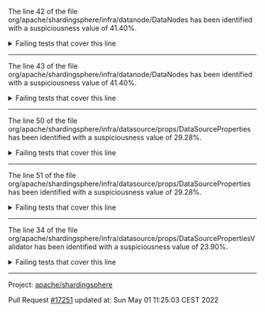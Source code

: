 The line 42 of the file org/apache/shardingsphere/infra/datanode/DataNodes has been identified with a suspiciousness value of 41.40%.

<details>
     <summary>Failing tests that cover this line</summary>

- `org.apache.shardingsphere.infra.datanode.DataNodesTest#assertGetDataNodesForShardingTableWithoutDataNodeContainedRule`
- `org.apache.shardingsphere.infra.datanode.DataNodesTest#assertGetDataNodesForShardingTableWithDataNodeContainedRuleWithoutDataSourceContainedRule`
- `org.apache.shardingsphere.infra.datanode.DataNodesTest#assertGetDataNodesForSingleTableWithDataNodeContainedRuleWithoutDataSourceContainedRule`
- `org.apache.shardingsphere.infra.datanode.DataNodesTest#assertGetDataNodesForSingleTableWithoutDataNodeContainedRule`
- `org.apache.shardingsphere.infra.datanode.DataNodesTest#assertGetDataNodesForSingleTableWithDataNodeContainedRuleAndDataSourceContainedRule`
- `org.apache.shardingsphere.infra.datanode.DataNodesTest#assertGetDataNodesForShardingTableWithDataNodeContainedRuleAndDataSourceContainedRule`
</details>

***

The line 43 of the file org/apache/shardingsphere/infra/datanode/DataNodes has been identified with a suspiciousness value of 41.40%.

<details>
     <summary>Failing tests that cover this line</summary>

- `org.apache.shardingsphere.infra.datanode.DataNodesTest#assertGetDataNodesForShardingTableWithoutDataNodeContainedRule`
- `org.apache.shardingsphere.infra.datanode.DataNodesTest#assertGetDataNodesForShardingTableWithDataNodeContainedRuleWithoutDataSourceContainedRule`
- `org.apache.shardingsphere.infra.datanode.DataNodesTest#assertGetDataNodesForSingleTableWithDataNodeContainedRuleWithoutDataSourceContainedRule`
- `org.apache.shardingsphere.infra.datanode.DataNodesTest#assertGetDataNodesForSingleTableWithoutDataNodeContainedRule`
- `org.apache.shardingsphere.infra.datanode.DataNodesTest#assertGetDataNodesForSingleTableWithDataNodeContainedRuleAndDataSourceContainedRule`
- `org.apache.shardingsphere.infra.datanode.DataNodesTest#assertGetDataNodesForShardingTableWithDataNodeContainedRuleAndDataSourceContainedRule`
</details>

***

The line 50 of the file org/apache/shardingsphere/infra/datasource/props/DataSourceProperties has been identified with a suspiciousness value of 29.28%.

<details>
     <summary>Failing tests that cover this line</summary>

- `org.apache.shardingsphere.infra.datasource.props.DataSourcePropertiesTest#assertNotEqualsWithDifferentDataSourceClassName`
- `org.apache.shardingsphere.infra.datasource.props.DataSourcePropertiesTest#assertDifferentHashCodeWithDifferentDataSourceClassName`
- `org.apache.shardingsphere.infra.yaml.config.swapper.YamlDataSourcePropertiesSwapperTest#assertSwapToDataSources`
</details>

***

The line 51 of the file org/apache/shardingsphere/infra/datasource/props/DataSourceProperties has been identified with a suspiciousness value of 29.28%.

<details>
     <summary>Failing tests that cover this line</summary>

- `org.apache.shardingsphere.infra.datasource.props.DataSourcePropertiesTest#assertNotEqualsWithDifferentDataSourceClassName`
- `org.apache.shardingsphere.infra.datasource.props.DataSourcePropertiesTest#assertDifferentHashCodeWithDifferentDataSourceClassName`
- `org.apache.shardingsphere.infra.yaml.config.swapper.YamlDataSourcePropertiesSwapperTest#assertSwapToDataSources`
</details>

***

The line 34 of the file org/apache/shardingsphere/infra/datasource/props/DataSourcePropertiesValidator has been identified with a suspiciousness value of 23.90%.

<details>
     <summary>Failing tests that cover this line</summary>

- `org.apache.shardingsphere.infra.datasource.props.DataSourcePropertiesValidatorTest#assertValidateSuccess`
- `org.apache.shardingsphere.infra.datasource.props.DataSourcePropertiesValidatorTest#assertValidateFailed`
</details>

***

Project: [apache/shardingsphere](https://github.com/apache/shardingsphere)

Pull Request [#17251](https://github.com/apache/shardingsphere/pull/17251) updated at: Sun May 01 11:25:03 CEST 2022